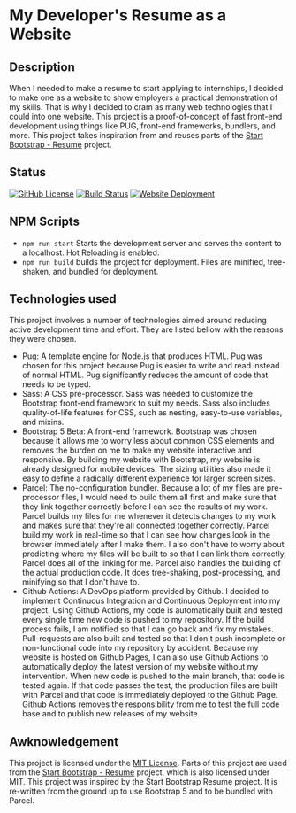 # My Developer's Resume as a Website

## Description

When I needed to make a resume to start applying to internships, I decided to make one as a website to
show employers a practical demonstration of my skills. That is why I decided to cram as many
web technologies that I could into one website. This project is a proof-of-concept of fast front-end
development using things like PUG, front-end frameworks, bundlers, and more. This project takes inspiration from
and reuses parts of the [Start Bootstrap - Resume](https://github.com/StartBootstrap/startbootstrap-resume) project.

## Status

[![GitHub License](https://img.shields.io/badge/license-MIT-blue.svg)](https://raw.githubusercontent.com/Midlight25/website-resume/main/LICENSE)
[![Build Status](https://github.com/Midlight25/website-resume/actions/workflows/build-status.yml/badge.svg?branch=main&event=push)](https://github.com/Midlight25/website-resume/actions/workflows/build-status.yml)
[![Website Deployment](https://github.com/Midlight25/website-resume/actions/workflows/continuous-deployment.yml/badge.svg?branch=main&event=push)](https://github.com/Midlight25/website-resume/actions/workflows/continuous-deployment.yml)

## NPM Scripts

- `npm run start` Starts the development server and serves the content to a localhost. Hot Reloading is enabled.
- `npm run build` builds the project for deployment. Files are minified, tree-shaken, and bundled for deployment.

## Technologies used

This project involves a number of technologies aimed around reducing active development time and effort. They are listed bellow with the reasons they were chosen.

- Pug: A template engine for Node.js that produces HTML. Pug was chosen for this project because Pug is easier to write and read instead of normal HTML. Pug significantly reduces the amount of code that needs to be typed.
- Sass: A CSS pre-processor. Sass was needed to customize the Bootstrap front-end framework to suit my needs. Sass also includes quality-of-life features for CSS, such as nesting, easy-to-use variables, and mixins.
- Bootstrap 5 Beta: A front-end framework. Bootstrap was chosen because it allows me to worry less about common CSS elements and removes the burden on me to make my website interactive and responsive. By building my website with Bootstrap, my website is already designed for mobile devices. The sizing utilities also made it easy to define a radically different experience for larger screen sizes.
- Parcel: The no-configuration bundler. Because a lot of my files are pre-processor files, I would need to build them all first and make sure that they link together correctly before I can see the results of my work. Parcel builds my files for me whenever it detects changes to my work and makes sure that they're all connected together correctly. Parcel build my work in real-time so that I can see how changes look in the browser immediately after I make them. I also don't have to worry about predicting where my files will be built to so that I can link them correctly, Parcel does all of the linking for me. Parcel also handles the building of the actual production code. It does tree-shaking, post-processing, and minifying so that I don't have to.
- Github Actions: A DevOps platform provided by Github. I decided to implement Continuous Integration and Continuous Deployment into my project. Using Github Actions, my code is automatically built and tested every single time new code is pushed to my repository. If the build process fails, I am notified so that I can go back and fix my mistakes. Pull-requests are also built and tested so that I don't push incomplete or non-functional code into my repository by accident. Because my website is hosted on Github Pages, I can also use Github Actions to automatically deploy the latest version of my website without my intervention. When new code is pushed to the main branch, that code is tested again. If that code passes the test, the production files are built with Parcel and that code is immediately deployed to the Github Page. Github Actions removes the responsibility from me to test the full code base and to publish new releases of my website.

## Awknowledgement

This project is licensed under the [MIT License](https://github.com/Midlight25/website-resume/LICENSE). Parts of this project are used from the [Start Bootstrap - Resume](https://github.com/StartBootstrap/startbootstrap-resume) project, which is also licensed under MIT. This project was inspired by the Start Bootstrap Resume project. It is re-written from the ground up to use Bootstrap 5 and to be bundled with Parcel.
